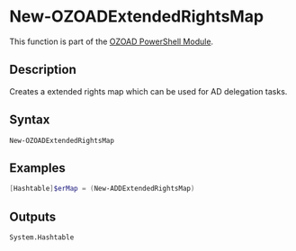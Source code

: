 # New-OZOADExtendedRightsMap
This function is part of the [OZOAD PowerShell Module](https://github.com/onezeroone-dev/OZOAD-PowerShell-Module/blob/main/README.md).

## Description
Creates a extended rights map which can be used for AD delegation tasks.

## Syntax
```
New-OZOADExtendedRightsMap
```

## Examples
```powershell
[Hashtable]$erMap = (New-ADDExtendedRightsMap)
```

## Outputs
`System.Hashtable`
